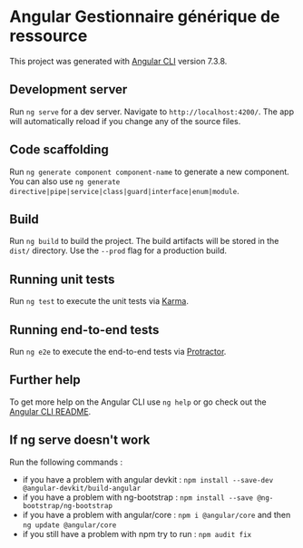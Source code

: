 # Angular Gestionnaire générique de ressource

This project was generated with [Angular CLI](https://github.com/angular/angular-cli) version 7.3.8.

## Development server

Run `ng serve` for a dev server. Navigate to `http://localhost:4200/`. The app will automatically reload if you change any of the source files.

## Code scaffolding

Run `ng generate component component-name` to generate a new component. You can also use `ng generate directive|pipe|service|class|guard|interface|enum|module`.

## Build

Run `ng build` to build the project. The build artifacts will be stored in the `dist/` directory. Use the `--prod` flag for a production build.

## Running unit tests

Run `ng test` to execute the unit tests via [Karma](https://karma-runner.github.io).

## Running end-to-end tests

Run `ng e2e` to execute the end-to-end tests via [Protractor](http://www.protractortest.org/).

## Further help

To get more help on the Angular CLI use `ng help` or go check out the [Angular CLI README](https://github.com/angular/angular-cli/blob/master/README.md).

## If ng serve doesn't work

Run the following commands :

* if you have a problem with angular devkit : `npm install --save-dev @angular-devkit/build-angular`
* if you have a problem with ng-bootstrap : `npm install --save @ng-bootstrap/ng-bootstrap`
* if you have a problem with angular/core : `npm i @angular/core` and then `ng update @angular/core`
* if you still have a problem with npm try to run : `npm audit fix `
